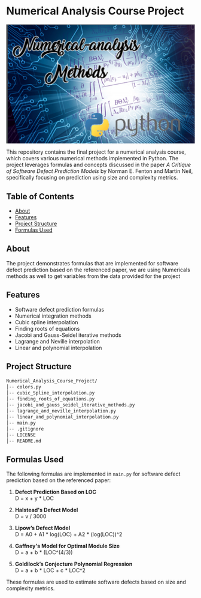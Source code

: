 # Numerical Analysis Course Project
<img align="middle" alt="IMAGE" src="Photos/numerical analysis.jpg"/>

This repository contains the final project for a numerical analysis course, which covers various numerical methods implemented in Python. The project leverages formulas and concepts discussed in the paper _A Critique of Software Defect Prediction Models_ by Norman E. Fenton and Martin Neil, specifically focusing on prediction using size and complexity metrics.

## Table of Contents

- [About](#about)
- [Features](#features)
- [Project Structure](#project-structure)
- [Formulas Used](#formulas-used)

## About

The project demonstrates formulas that are implemented for software defect prediction based on the referenced paper, we are using Numericals methods as well to get variables from the data provided for the project

## Features

- Software defect prediction formulas
- Numerical integration methods
- Cubic spline interpolation
- Finding roots of equations
- Jacobi and Gauss-Seidel iterative methods
- Lagrange and Neville interpolation
- Linear and polynomial interpolation

## Project Structure

```
Numerical_Analysis_Course_Project/
│-- colors.py
│-- cubic_Spline_interpolation.py
│-- finding_roots_of_equations.py
│-- jacobi_and_gauss_seidel_iterative_methods.py
│-- lagrange_and_neville_interpolation.py
│-- linear_and_polynomial_interpolation.py
│-- main.py
│-- .gitignore
│-- LICENSE
│-- README.md
```

## Formulas Used

The following formulas are implemented in `main.py` for software defect prediction based on the referenced paper:

1. **Defect Prediction Based on LOC** <br>
   D = x + y * LOC

2. **Halstead's Defect Model**<br>
   D = v / 3000

3. **Lipow’s Defect Model**<br>
   D = A0 + A1 * log(LOC) + A2 * (log(LOC))^2

4. **Gaffney's Model for Optimal Module Size**<br>
   D = a + b * (LOC^(4/3))

5. **Goldilock’s Conjecture Polynomial Regression**<br>
   D = a + b * LOC + c * LOC^2


These formulas are used to estimate software defects based on size and complexity metrics.


